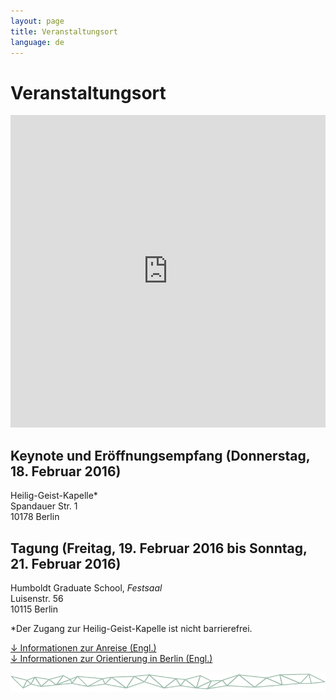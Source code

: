 ```yaml
---
layout: page
title: Veranstaltungsort
language: de
---
```


# Veranstaltungsort

<iframe width="100%" height="500px" frameBorder="0" src="https://a.tiles.mapbox.com/v4/frau-sabine.o0557fei.html?access_token=pk.eyJ1IjoiZnJhdS1zYWJpbmUiLCJhIjoiY2lnNm9saHZ4MGhkb3ZsbTZ5eXkwMXRhMSJ9.YNRk22lOO3ngLgUvJQovCg"></iframe>

## Keynote und Eröffnungsempfang (Donnerstag, 18. Februar 2016)   
Heilig-Geist-Kapelle*      
Spandauer Str. 1   
10178 Berlin

## Tagung (Freitag, 19. Februar 2016 bis Sonntag, 21. Februar 2016)  
Humboldt Graduate School, *Festsaal*   
Luisenstr. 56   
10115 Berlin

*Der Zugang zur Heilig-Geist-Kapelle ist nicht barrierefrei.

<a href="../files/Conf_GettingHere_Web.pdf" class="download">↓ Informationen zur Anreise (Engl.)</a><br>
<a href = "../files/Conf_GettingAround_Web.pdf" class="download">↓ Informationen zur Orientierung in Berlin (Engl.)</a>

![Separator](../images/separator.png)
